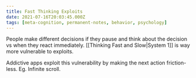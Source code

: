 ```yaml
---
title: Fast Thinking Exploits
date: 2021-07-16T20:03:45.000Z
tags: [meta-cognition, permanent-notes, behavior, psychology]
---
```


People make different decisions if they pause and think about the decision vs when they react immediately. [[Thinking Fast and Slow|System 1]] is way more vulnerable to exploits.

Addictive apps exploit this vulnerability by making the next action friction-less. Eg. Infinite scroll.

